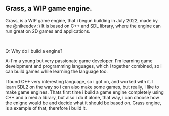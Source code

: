 ## Grass, a WIP game engine.

Grass, is a WIP game engine, that i begun building in July 2022, made by me @nikeedev :)
It is based on C++ and SDL library, where the engine can run great on 2D games and applications.

<br>

Q: Why do i build a engine?

A: I'm a young but very passionate game developer. I'm learning game development and programming languages, which i together combined, so i can build games while learning the language too.  

I found C++ very interesting language, so i got on, and worked with it. 
I learn SDL2 on the way so i can also make some games, but really, i like to make game engines. 
Thats first time i build a game engine completely using C++ and a media library, but also i do it alone, that way, i can choose how the enigne would be and decide what it should be based on. Grass engine, is a example of that, therefore i build it.


 
